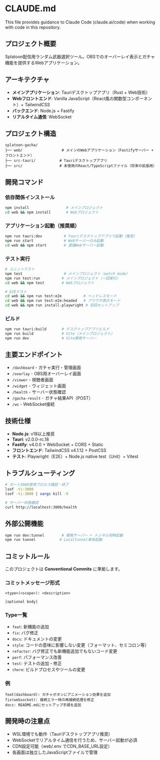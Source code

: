# CLAUDE.md

This file provides guidance to Claude Code (claude.ai/code) when working with code in this repository.

## プロジェクト概要
Splatoon配信用ランダム武器選択ツール。OBSでのオーバーレイ表示とガチャ機能を提供するWebアプリケーション。

## アーキテクチャ
- **メインアプリケーション**: Tauriデスクトップアプリ（Rust + Web技術）
- **Webフロントエンド**: Vanilla JavaScript（React風の関数型コンポーネント）+ TailwindCSS
- **バックエンド**: Node.js + Fastify
- **リアルタイム通信**: WebSocket

## プロジェクト構造
```
splatoon-gacha/
├── web/                  # メインのWebアプリケーション（Fastifyサーバー + フロントエンド）
├── src-tauri/           # Tauriデスクトップアプリ
├── src/                 # 未使用のReact/TypeScriptファイル（将来の拡張用）
```

## 開発コマンド

### 依存関係インストール
```bash
npm install                 # メインプロジェクト
cd web && npm install       # Webプロジェクト
```

### アプリケーション起動（推奨順）
```bash
npm run tauri:dev          # Tauriデスクトップアプリで起動（推奨）
npm run start              # Webサーバーのみ起動
cd web && npm start        # 直接Webサーバー起動
```

### テスト実行
```bash
# ユニットテスト
npm test                   # メインプロジェクト（watch mode）
npm run test:run          # メインプロジェクト（一回実行）
cd web && npm test        # Webプロジェクト

# E2Eテスト
cd web && npm run test:e2e          # ヘッドレスモード
cd web && npm run test:e2e:headed   # ブラウザ表示モード
cd web && npm run install-playwright # 初回セットアップ
```

### ビルド
```bash
npm run tauri:build       # デスクトップアプリビルド
npm run build             # Vite（メインプロジェクト）
npm run dev               # Vite開発サーバー
```

## 主要エンドポイント
- `/dashboard` - ガチャ実行・管理画面
- `/overlay` - OBS用オーバーレイ画面
- `/viewer` - 視聴者画面
- `/widget` - ウィジェット画面
- `/health` - サーバー状態確認
- `/gacha-result` - ガチャ結果API（POST）
- `/ws` - WebSocket接続

## 技術仕様
- **Node.js**: v18以上推奨
- **Tauri**: v2.0.0-rc.18
- **Fastify**: v4.0.0 + WebSocket + CORS + Static
- **フロントエンド**: TailwindCSS v4.1.12 + PostCSS
- **テスト**: Playwright（E2E）+ Node.js native test（Unit）+ Vitest

## トラブルシューティング
```bash
# ポート3000使用プロセス確認・終了
lsof -ti:3000
lsof -ti:3000 | xargs kill -9

# サーバー状態確認
curl http://localhost:3000/health
```

## 外部公開機能
```bash
npm run dev:tunnel        # 開発サーバー + トンネル同時起動
npm run tunnel           # Localtunnel単体起動
```

## コミットルール
このプロジェクトは **Conventional Commits** に準拠します。

### コミットメッセージ形式
```
<type>(<scope>): <description>

[optional body]
```

### Type一覧
- `feat`: 新機能の追加
- `fix`: バグ修正
- `docs`: ドキュメントの変更
- `style`: コードの意味に影響しない変更（フォーマット、セミコロン等）
- `refactor`: バグ修正でも新機能追加でもないコード変更
- `perf`: パフォーマンス改善
- `test`: テストの追加・修正
- `chore`: ビルドプロセスやツールの変更

### 例
```
feat(dashboard): ガチャボタンにアニメーション効果を追加
fix(websocket): 接続エラー時の再接続処理を修正
docs: README.mdにセットアップ手順を追加
```

## 開発時の注意点
- WSL環境でも動作（Tauriデスクトップアプリ推奨）
- WebSocketでリアルタイム通信を行うため、サーバー起動が必須
- CDN設定可能（web/.env でCDN_BASE_URL設定）
- 各画面は独立したJavaScriptファイルで管理